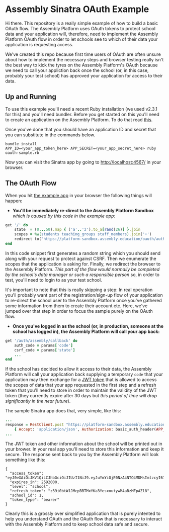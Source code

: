 Assembly Sinatra OAuth Example
==============================

Hi there. This repository is a really simple example of how to build a basic OAuth flow. The Assembly Platform uses OAuth tokens to protect school data and your application will, therefore, need to implement the Assembly Platform OAuth flow in order to let schools see to which of their data your application is requesting access.


We've created this repo because first time users of OAuth are often unsure about how to implement the necessary steps and browser testing really isn't the best way to kick the tyres on the Assembly Platform's OAuth because we need to call your appliction back once the school (or, in this case, probably your test school) has approved your application for access to their data.

Up and Running
--------------

To use this example you'll need a recent Ruby installation (we used v2.3.1 for this) and you'll need bundler. Before you get started on this you'll need to create an application on the Assembly Platform. To do that read [this](http://help.assembly.education/article/38-signing-up-to-the-platform).

Once you've done that you should have an application ID and secret that you can substitute in the commands below.

	bundle install
	APP_ID=<your_app_token_here> APP_SECRET=<your_app_secret_here> ruby oauth-sample.rb

Now you can visit the Sinatra app by going to [http://localhost:4567/](http://localhost:4567/) in your browser.

The OAuth Flow
--------------

When you hit [the example app](http://localhost:4567/) in your browser the following things will happen:

* **You'll be immediately re-direct to the Assembly Platform Sandbox** _which is caused by this code in the example app:_

```ruby
get '/' do
	state  = (0...50).map { ('a'..'z').to_a[rand(26)] }.join
	scopes = %w(students teaching_groups staff_members).join('+')
	redirect to("https://platform-sandbox.assembly.education/oauth/authorize?redirect_uri=#{CALLBACK}&client_id=#{APP_ID}&scope=#{scopes}&state=#{state}")
end
```

In this code snippet first generates a random string which you should send along with your request to protect against CSRF. Then we enumerate the scopes that the application is asking for. Finally, we redirect the browser to the Assembly Platform. *This part of the flow would normally be completed by the school's data manager or such a responsible person* so, in order to test, you'll need to login to as your test school.

It's important to note that this is really skipping a step: In real operation you'll probably want part of the registration/sign-up flow of your application to re-direct the school user to the Assembly Platform once you've gathered some information from them to create their account etc. Here, we've jumped over that step in order to focus the sample purely on the OAuth flow.

* **Once you've logged in as the school (or, in production, someone at the school has logged in), the Assembly Platform will call your app back:**

```ruby
get '/auth/assembly/callback' do
	auth_code = params['code']
	csrf_code = params['state']
	...
end
```

If the school has decided to allow it access to their data, the Assembly Platform will call your application back supplying a temporary `code` that your application may then exchange for a [JWT token](https://jwt.io/) that is allowed to access the scopes of data that your app requested in the first step and a refresh token that you'll need to store in order to maintain the validity of the JWT token (they currently expire after 30 days but _this period of time will drop significantly in the near future_).

The sample Sinatra app does that, very simple, like this:

```ruby
...
response = RestClient.post "https://platform-sandbox.assembly.education/oauth/token?grant_type=authorization_code&code=#{auth_code}&redirect_uri=#{CALLBACK}", {},
	{ Accept: 'application/json', Authorization: basic_auth_header(APP_ID, APP_SECRET) }
...	
```

The JWT token and other information about the school will be printed out in your brower. In your real app you'll need to store this information and keep it secure. The response sent back to you by the Assembly Platform will look something like this:

```
{
  "access_token": "eyJ0eXAiOiJKV1QiLCJhbGciOiJIUzI1NiJ9.eyJuYmYiOjE0NzA4NTQ4MDMsImlzcyI6Imh0dHBzOi8vcGxhdGZvcm0uYXNzZW1ibHkuZWR1Y2F0aW9uIiwiaWF0IjoxNDcwODU0ODAzLCJsZXZlbCI6InNjaG9vbCIsInNjb3BlcyI6WyJzY2hvb2wiLCJzdGFmZl9tZW1iZXJzIiwic3R1ZGVudHMiLCJ0ZWFjaGluZ19ncm91cHMiXSwiYXBwX2lkIjoyLCJzY2hvb2xfaWQiOjEsImV4cCI6MTQ3MzQ0NjgwM30.hXI8uJAtKLX8eiP0LAxw8IgOpACkuO36m24Zq0LBqUE",
  "expires_in": 2592000,
  "level": "school",
  "refresh_token": "z39i0btW1JMcpBBTMxYKa3YesxoutywM4aBzMFpAZl8",
  "school_id": 1,
  "token_type": "bearer"
}
```

Clearly this is a grossly over simplified application that is purely intented to help you understand OAuth and the OAuth flow that is necessary to interact with the Assembly Platform and to keep school data safe and secure.



